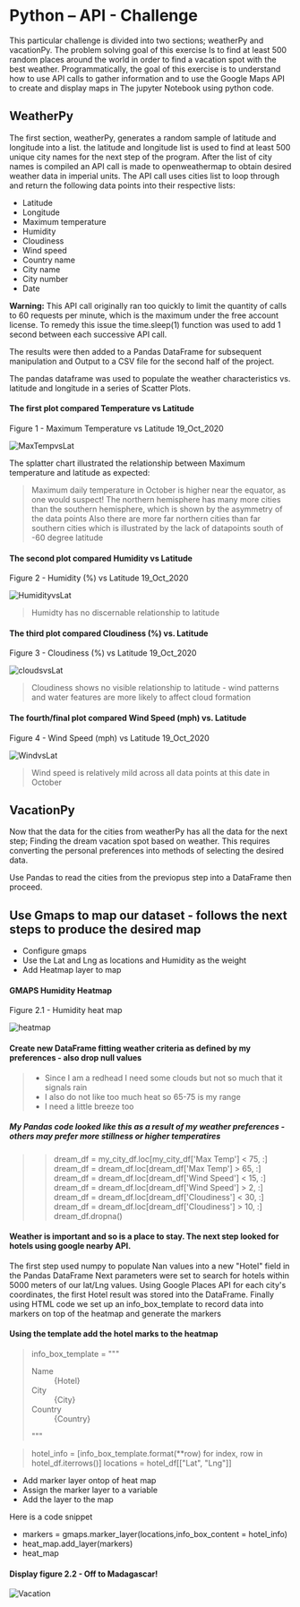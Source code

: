 # Python –  API - Challenge


This particular challenge is divided into two sections; weatherPy and vacationPy. The problem solving goal of this exercise Is to find at least 500 random places around the world in order to find a vacation spot with the best weather.
Programmatically, the goal of this exercise is to understand how to use API calls to gather information and to use the Google Maps API to create and display maps in The jupyter Notebook using python code. 

## WeatherPy
The first section, weatherPy, generates a random sample of latitude and longitude into a list. the latitude and longitude list is used to find at least 500 unique city names for the next step of the program.
After the list of city names is compiled an API call is made to openweathermap to obtain desired weather data in imperial units. 
The API call uses cities list to loop through and return the following data points into their respective lists:

- Latitude
- Longitude
- Maximum temperature
- Humidity
- Cloudiness
- Wind speed
- Country name
- City name
- City number
- Date

**Warning:** This API call originally ran too quickly to limit the quantity of calls to 60 requests per minute, which is the maximum under the free account license. To remedy this issue the time.sleep(1) function was used to add 1 second between each successive API call.

The results were then added to a Pandas DataFrame for subsequent manipulation and Output to a CSV file for the second half of the project. 

The pandas dataframe was used to populate the weather characteristics vs. latitude and longitude in a series of Scatter Plots.

#### The first plot compared Temperature vs Latitude

Figure 1 - Maximum Temperature vs Latitude 19_Oct_2020

![MaxTempvsLat](https://github.com/SJLimburg/python-api-challenge/blob/main/WeatherPy/Maximum%20Temperature%20vs%20Latitude%2019_Oct_2020.png)

The splatter chart illustrated the relationship between Maximum temperature and latitude as expected:

> Maximum daily temperature in October is higher near the equator, as one would suspect!
> The northern hemisphere has many more cities than the southern hemisphere, which is shown by the asymmetry of the data points
> Also there are more far northern cities than far southern cities which is illustrated by the lack of datapoints south of -60 degree latitude

#### The second plot compared Humidity vs Latitude
Figure 2 - Humidity (%) vs Latitude 19_Oct_2020

![HumidityvsLat](https://github.com/SJLimburg/python-api-challenge/blob/main/WeatherPy/Humidity%20(%25)%20vs%20Latitude%2019_Oct_2020.png)

> Humidty has no discernable relationship to latitude

#### The third plot compared Cloudiness (%) vs. Latitude
Figure 3 - Cloudiness (%) vs Latitude 19_Oct_2020

![cloudsvsLat](https://github.com/SJLimburg/python-api-challenge/blob/main/WeatherPy/Cloudiness%20(%25)%20vs%20Latitude%2019_Oct_2020.png)

> Cloudiness shows no visible relationship to latitude - wind patterns and water features are more likely to affect cloud formation

#### The fourth/final plot compared Wind Speed (mph) vs. Latitude
Figure 4 - Wind Speed (mph) vs Latitude 19_Oct_2020

![WindvsLat](https://github.com/SJLimburg/python-api-challenge/blob/main/WeatherPy/Wind%20Speed%20(mph)%20vs%20Latitude%2019_Oct_2020.png)

> Wind speed is relatively mild across all data points at this date in October 


## VacationPy

Now that the data for the cities from weatherPy has all the data for the next step; Finding the dream vacation spot based on weather. This requires converting the personal preferences into methods of selecting the desired data.

Use Pandas to read the cities from the previopus step into a DataFrame then proceed.

## Use Gmaps to map our dataset - follows the next steps to produce the desired map

- Configure gmaps
- Use the Lat and Lng as locations and Humidity as the weight
- Add Heatmap layer to map

#### GMAPS Humidity Heatmap
Figure 2.1 - Humidity heat map

![heatmap](https://github.com/SJLimburg/python-api-challenge/blob/main/output_data/Humidity%20Heat%20map.PNG)

#### Create new DataFrame fitting weather criteria as defined by my preferences - also drop null values

> - Since I am a redhead I need some clouds but not so much that it signals rain
> - I also do not like too much heat so 65-75 is my range 
> - I need a little breeze too

##### My Pandas code looked like this as a result of my weather preferences - others may prefer more stillness or higher temperatires

>>  dream_df = my_city_df.loc[my_city_df['Max Temp'] < 75, :]
>>  dream_df = dream_df.loc[dream_df['Max Temp'] > 65, :]
>>  dream_df = dream_df.loc[dream_df['Wind Speed'] < 15, :]
>>  dream_df = dream_df.loc[dream_df['Wind Speed'] > 2, :]
>>  dream_df = dream_df.loc[dream_df['Cloudiness'] < 30, :]
>>  dream_df = dream_df.loc[dream_df['Cloudiness'] > 10, :]
>>  dream_df.dropna()

#### Weather is important and so is a place to stay. The next step looked for hotels using google nearby API.

The first step used numpy to populate Nan values into a new "Hotel" field in the Pandas DataFrame
Next parameters were set  to search for hotels within 5000 meters of our lat/Lng values.
Using Google Places API for each city's coordinates, the first Hotel result was stored into the DataFrame.
Finally using HTML code we set up an info_box_template to record data into markers on top of the heatmap and generate the markers

#### Using the template add the hotel marks to the heatmap

> info_box_template = """
> <dl>
> <dt>Name</dt><dd>{Hotel}</dd>
> <dt>City</dt><dd>{City}</dd>
> <dt>Country</dt><dd>{Country}</dd>
> </dl>
> """

> hotel_info = [info_box_template.format(**row) for index, row in hotel_df.iterrows()]
> locations = hotel_df[["Lat", "Lng"]]

- Add marker layer ontop of heat map
- Assign the marker layer to a variable
- Add the layer to the map

Here is a code snippet

-  markers = gmaps.marker_layer(locations,info_box_content = hotel_info)
-  heat_map.add_layer(markers)
-  heat_map

#### Display figure 2.2 - Off to Madagascar!

![Vacation](https://github.com/SJLimburg/python-api-challenge/blob/main/output_data/vacation%20map2.PNG)
